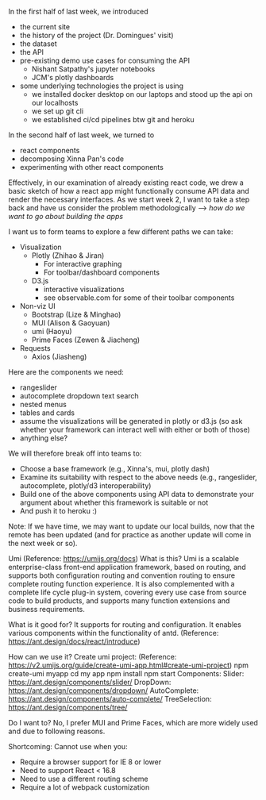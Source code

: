 In the first half of last week, we introduced

* the current site
* the history of the project (Dr. Domingues' visit)
* the dataset
* the API
* pre-existing demo use cases for consuming the API
	* Nishant Satpathy's jupyter notebooks
	* JCM's plotly dashboards
* some underlying technologies the project is using
	* we installed docker desktop on our laptops and stood up the api on our localhosts
	* we set up git cli
	* we established ci/cd pipelines btw git and heroku

In the second half of last week, we turned to

* react components
* decomposing Xinna Pan's code
* experimenting with other react components

Effectively, in our examination of already existing react code, we drew a basic sketch of how a react app might functionally consume API data and render the necessary interfaces. As we start week 2, I want to take a step back and have us consider the problem methodologically --> *how do we want to go about building the apps*

I want us to form teams to explore a few different paths we can take:



* Visualization
	* Plotly (Zhihao & Jiran)
		* For interactive graphing
		* For toolbar/dashboard components
	* D3.js
		* interactive visualizations
		* see observable.com for some of their toolbar components
* Non-viz UI
	* Bootstrap (Lize & Minghao)
	* MUI (Alison & Gaoyuan)
	* umi (Haoyu)
	* Prime Faces (Zewen & Jiacheng)
* Requests
	* Axios (Jiasheng)

Here are the components we need:

* rangeslider
* autocomplete dropdown text search
* nested menus
* tables and cards
* assume the visualizations will be generated in plotly or d3.js (so ask whether your framework can interact well with either or both of those)
* anything else?

We will therefore break off into teams to:

* Choose a base framework (e.g., Xinna's, mui, plotly dash)
* Examine its suitability with respect to the above needs (e.g., rangeslider, autocomplete, plotly/d3 interoperability)
* Build one of the above components using API data to demonstrate your argument about whether this framework is suitable or not
* And push it to heroku :)


Note: If we have time, we may want to update our local builds, now that the remote has been updated (and for practice as another update will come in the next week or so).

Umi
(Reference: https://umijs.org/docs)
What is this?
Umi is a scalable enterprise-class front-end application framework, based on routing, and supports both configuration routing and convention routing to ensure complete routing function experience. 
It is also complemented with a complete life cycle plug-in system, covering every use case from source code to build products, and supports many function extensions and business requirements.

What is it good for?
It supports for routing and configuration.
It enables various components within the functionality of antd.
(Reference: https://ant.design/docs/react/introduce)

How can we use it?
Create umi project:
(Reference: https://v2.umijs.org/guide/create-umi-app.html#create-umi-project)
	npm create-umi myapp
	cd my app
	npm install
	npm start
Components:
	Slider:
		https://ant.design/components/slider/
	DropDown:
		https://ant.design/components/dropdown/
	AutoComplete:
		https://ant.design/components/auto-complete/
	TreeSelection:
		https://ant.design/components/tree/

Do I want to?
No, I prefer MUI and Prime Faces, which are more widely used and due to following reasons.

Shortcoming:
Cannot use when you:
* Require a browser support for IE 8 or lower
* Need to support React < 16.8
* Need to use a different routing scheme
* Require a lot of webpack customization
